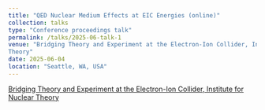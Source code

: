 ```yaml
---
title: "QED Nuclear Medium Effects at EIC Energies (online)"
collection: talks
type: "Conference proceedings talk"
permalink: /talks/2025-06-talk-1
venue: "Bridging Theory and Experiment at the Electron-Ion Collider, Institute for Nuclear
Theory"
date: 2025-06-04
location: "Seattle, WA, USA"
---
```


[Bridging Theory and Experiment at the Electron-Ion Collider, Institute for Nuclear
Theory](https://www.int.washington.edu/programs-and-workshops/int-10)
